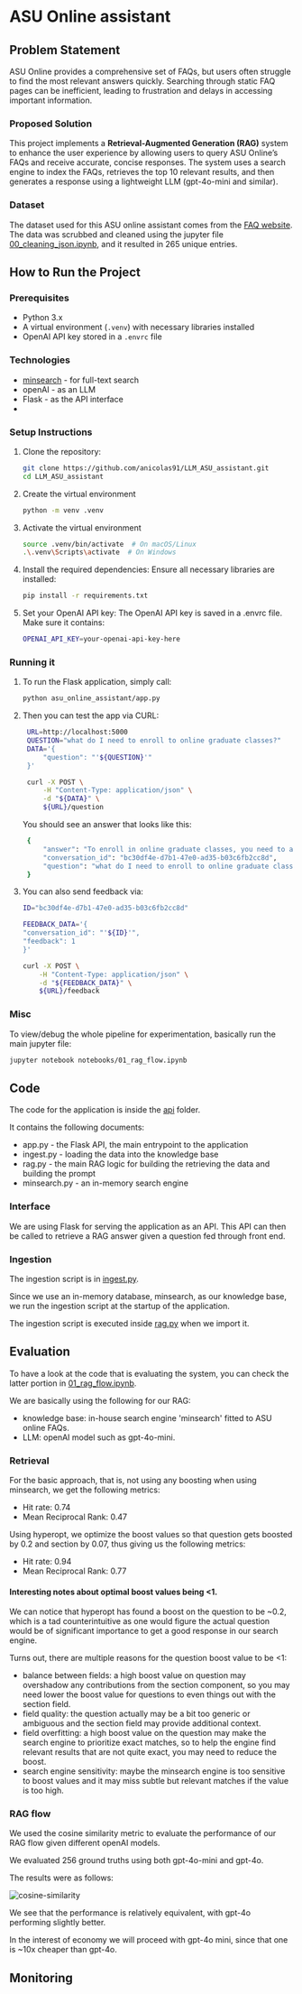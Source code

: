 # ASU Online assistant

## Problem Statement
ASU Online provides a comprehensive set of FAQs, but users often struggle to find the most relevant answers quickly. Searching through static FAQ pages can be inefficient, leading to frustration and delays in accessing important information.

### Proposed Solution
This project implements a **Retrieval-Augmented Generation (RAG)** system to enhance the user experience by allowing users to query ASU Online’s FAQs and receive accurate, concise responses. The system uses a search engine to index the FAQs, retrieves the top 10 relevant results, and then generates a response using a lightweight LLM (gpt-4o-mini and similar).

### Dataset
The dataset used for this ASU online assistant comes from the [FAQ website](https://asuonline.asu.edu/about-us/faq). The data was scrubbed and cleaned using the jupyter file [00_cleaning_json.ipynb](notebooks/00_cleaning_json.ipynb), and it resulted in 265 unique entries.

## How to Run the Project

### Prerequisites
- Python 3.x
- A virtual environment (`.venv`) with necessary libraries installed
- OpenAI API key stored in a `.envrc` file

### Technologies
- [minsearch](https://github.com/alexeygrigorev/minsearch) - for full-text search
- openAI - as an LLM
- Flask - as the API interface
- 

### Setup Instructions
1. Clone the repository:
    ```bash
    git clone https://github.com/anicolas91/LLM_ASU_assistant.git
    cd LLM_ASU_assistant
    ```
2. Create the virtual environment
    ```bash
    python -m venv .venv
    ```
3. Activate the virtual environment
    ```bash
    source .venv/bin/activate  # On macOS/Linux
    .\.venv\Scripts\activate  # On Windows
    ```
4. Install the required dependencies: Ensure all necessary libraries are installed:
    ```bash
    pip install -r requirements.txt
    ```
5. Set your OpenAI API key: The OpenAI API key is saved in a .envrc file. Make sure it contains:
    ```bash
    OPENAI_API_KEY=your-openai-api-key-here
    ```


### Running it
1. To run the Flask application, simply call:
   ```bash
   python asu_online_assistant/app.py
   ```
2. Then you can test the app via CURL:
   ```bash
    URL=http://localhost:5000
    QUESTION="what do I need to enroll to online graduate classes?"
    DATA='{
        "question": "'${QUESTION}'"
    }'

    curl -X POST \
        -H "Content-Type: application/json" \
        -d "${DATA}" \
        ${URL}/question
   ```

   You should see an answer that looks like this:
   ```bash
    {
        "answer": "To enroll in online graduate classes, you need to apply to a graduate program at ASU Online, which you can do while in your final year of your undergraduate degree. The application will require your junior-senior GPA and you can submit unofficial transcripts initially. If accepted, you will later need to provide official transcripts. Ensure that you apply at least a month or two in advance of your chosen start date. Once admitted, you can log in to My ASU using your ASURITE ID and password to find and enroll in classes.",
        "conversation_id": "bc30df4e-d7b1-47e0-ad35-b03c6fb2cc8d",
        "question": "what do I need to enroll to online graduate classes?"
    }
   ```

3. You can also send feedback via:
    ```bash
    ID="bc30df4e-d7b1-47e0-ad35-b03c6fb2cc8d"

    FEEDBACK_DATA='{
    "conversation_id": "'${ID}'",
    "feedback": 1
    }'

    curl -X POST \
        -H "Content-Type: application/json" \
        -d "${FEEDBACK_DATA}" \
        ${URL}/feedback
    ```


### Misc
To view/debug the whole pipeline for experimentation, basically run the main jupyter file:
```bash
jupyter notebook notebooks/01_rag_flow.ipynb
```

## Code

The code for the application is inside the [api](/api/) folder.

It contains the following documents:
- app.py - the Flask API, the main entrypoint to the application
- ingest.py - loading the data into the knowledge base
- rag.py - the main RAG logic for building the retrieving the data and building the prompt
- minsearch.py - an in-memory search engine


### Interface

We are using Flask for serving the application as an API.
This API can then be called to retrieve a RAG answer given a question fed through front end.

### Ingestion

The ingestion script is in [ingest.py](api/ingest.py).

Since we use an in-memory database, minsearch, as our knowledge base, we run the ingestion script at the startup of the application.

The ingestion script is executed inside [rag.py](api/rag.py) when we import it.

## Evaluation
To have a look at the code that is evaluating the system, you can check the latter portion in [01_rag_flow.ipynb](notebooks/01_rag_flow.ipynb).

We are basically using the following for our RAG:
- knowledge base: in-house search engine 'minsearch' fitted to ASU online FAQs.
- LLM: openAI model such as gpt-4o-mini.

### Retrieval
For the basic approach, that is, not using any boosting when using minsearch, we get the following metrics:
- Hit rate: 0.74
- Mean Reciprocal Rank: 0.47

Using hyperopt, we optimize the boost values so that question gets boosted by 0.2 and section by 0.07, thus giving us the following metrics:
- Hit rate: 0.94
- Mean Reciprocal Rank: 0.77

#### Interesting notes about optimal boost values being <1.
We can notice that hyperopt has found a boost on the question to be ~0.2, which is a tad counterintuitive as one would figure the actual question would be of significant importance to get a good response in our search engine.

Turns out, there are multiple reasons for the question boost value to be <1:
- balance between fields: a high boost value on question may overshadow any contributions from the section component, so you may need lower the boost value for questions to even things out with the section field.
- field quality: the question actually may be a bit too generic or ambiguous and the section field may provide additional context.
- field overfitting: a high boost value on the question may make the search engine to prioritize exact matches, so to help the engine find relevant results that are not quite exact, you may need to reduce the boost.
- search engine sensitivity: maybe the minsearch engine is too sensitive to boost values and it may miss subtle but relevant matches if the value is too high.


### RAG flow
We used the cosine similarity metric to evaluate the performance of our RAG flow given different openAI models.

We evaluated 256 ground truths using both gpt-4o-mini and gpt-4o.

The results were as follows:

![cosine-similarity](data/cosine-similarity-image.png)

We see that the performance is relatively equivalent, with gpt-4o performing slightly better.

In the interest of economy we will proceed with gpt-4o mini, since that one is ~10x cheaper than gpt-4o.

## Monitoring

